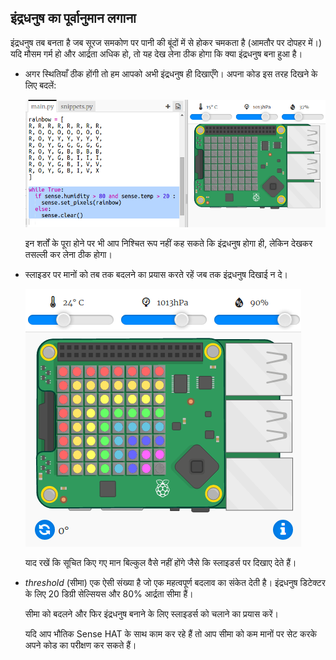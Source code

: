 ## इंद्रधनुष का पूर्वानुमान लगाना

इंद्रधनुष तब बनता है जब सूरज समकोण पर पानी की बूंदों में से होकर चमकता है (आमतौर पर दोपहर में।) यदि मौसम गर्म हो और आर्द्रता अधिक हो, तो यह देख लेना ठीक होगा कि क्या इंद्रधनुष बना हुआ है।

+ अगर स्थितियाँ ठीक होंगी तो हम आपको अभी इंद्रधनुष ही दिखाएँगे। अपना कोड इस तरह दिखने के लिए बदलें:
    
    ![स्क्रीनशॉट](images/rainbow-check.png)
    
    इन शर्तों के पूरा होने पर भी आप निश्चित रूप नहीं कह सकते कि इंद्रधनुष होगा ही, लेकिन देखकर तसल्ली कर लेना ठीक होगा।

+ स्लाइडर पर मानों को तब तक बदलने का प्रयास करते रहें जब तक इंद्रधनुष दिखाई न दे।
    
    ![स्क्रीनशॉट](images/rainbow-trigger.png)
    
    याद रखें कि सूचित किए गए मान बिल्कुल वैसे नहीं होंगे जैसे कि स्लाइडर्स पर दिखाए देते हैं।

+ *threshold* (सीमा) एक ऐसी संख्या है जो एक महत्वपूर्ण बदलाव का संकेत देती है। इंद्रधनुष डिटेक्टर के लिए 20 डिग्री सेल्सियस और 80% आर्द्रता सीमा हैं।
    
    सीमा को बदलने और फिर इंद्रधनुष बनाने के लिए स्लाइडर्स को चलाने का प्रयास करें।
    
    यदि आप भौतिक Sense HAT के साथ काम कर रहे हैं तो आप सीमा को कम मानों पर सेट करके अपने कोड का परीक्षण कर सकते हैं।